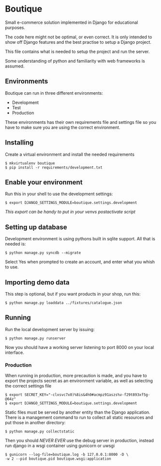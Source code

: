 # Boutique

Small e-commerce solution implemented in Django for educational purposes.

The code here might not be optimal, or even correct. It is only intended to
show off Django features and the best practise to setup a Django project.

This file contains what is needed to setup the project and run the server.

Some understanding of python and familiarity with web frameworks is assumed.

## Environments

Boutique can run in three different environments:

* Development
* Test
* Production

These environments has their own requirements file and settings file so you have
to make sure you are using the correct environment.


## Installing

Create a virtual environment and install the needed requirements

    $ mkvirtualenv boutique
    $ pip install -r requirements/development.txt


## Enable your environment

Run this in your shell to use the development settings:

    $ export DJANGO_SETTINGS_MODULE=boutique.settings.development

_This export can be handy to put in your venvs postactivate script_


## Setting up database

Development environment is using pythons built in sqlite support. All that
is needed is:

    $ python manage.py syncdb --migrate

Select Yes when prompted to create an account, and enter what you whish to use.


## Importing demo data

This step is optional, but if you want products in your shop, run this:

    $ python manage.py loaddata ../fixtures/catalogue.json


## Running

Run the local development server by issuing:

    $ python manage.py runserver

Now you should have a working server listening to port 8000 on your local
interface.


### Production

When running in production, more precaution is made, and you have to export
the projects secret as an environment variable, as well as selecting the
correct settings file

    $ export SECRET_KEY="-clxsvc7x0)%8is&4h0#acmpz91aszs%v-f29t893xf5g-@64z"
    $ export DJANGO_SETTINGS_MODULE=boutique.settings.development

Static files must be served by another entity than the Django application.
There is a management command to run to collect all static resources and put
those in another directory:

    $ python manage.py collectstatic

Then you should *NEVER EVER* use the debug server in production, instead run
django in a wsgi container using gunicorn or uwsgi

    $ gunicorn --log-file=boutique.log -b 127.0.0.1:8000 -D \
    -w 2 --pid boutique.pid boutique.wsgi:application
